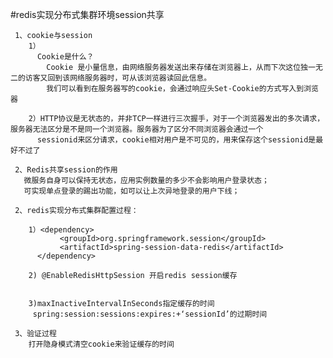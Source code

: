 #redis实现分布式集群环境session共享
    
     1、cookie与session
        1）
          Cookie是什么？ 
            Cookie 是小量信息，由网络服务器发送出来存储在浏览器上，从而下次这位独一无二的访客又回到该网络服务器时，可从该浏览器读回此信息。
            我们可以看到在服务器写的cookie，会通过响应头Set-Cookie的方式写入到浏览器

        2）HTTP协议是无状态的，并非TCP一样进行三次握手，对于一个浏览器发出的多次请求，服务器无法区分是不是同一个浏览器。服务器为了区分不同浏览器会通过一个
          sessionid来区分请求，cookie相对用户是不可见的，用来保存这个sessionid是最好不过了
          
     2、Redis共享session的作用
       微服务自身可以保持无状态，应用实例数量的多少不会影响用户登录状态；
       可实现单点登录的踢出功能，如可以让上次异地登录的用户下线；
   
     2、redis实现分布式集群配置过程：

        1）<dependency>
               <groupId>org.springframework.session</groupId>
               <artifactId>spring-session-data-redis</artifactId>
          </dependency>

        2) @EnableRedisHttpSession 开启redis session缓存


        3)maxInactiveIntervalInSeconds指定缓存的时间
         spring:session:sessions:expires:+‘sessionId’的过期时间  

     3、验证过程
        打开隐身模式清空cookie来验证缓存的时间    

